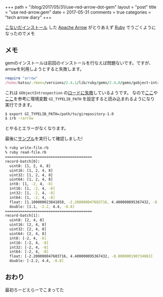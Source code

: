 +++
path = "/blog/2017/05/31/use-red-arrow-dot-gem"
layout = "post"
title = "use red-arrow.gem"
date = 2017-05-31
comments = true
categories = "tech arrow diary"
+++

[こないだインストール](https://blog.katsyoshi.org/blog/2017/05/29/installing-apache-arrow/) した [Apache Arrow](https://arrow.apache.org/) がとりあえず [Ruby](https://github.com/red-data-tools/red-arrow) でうごくようになったのでメモ

## メモ
gemのインストールは前回のインストールを行なえば問題ないです。ですが、arrowを利用しようとすると失敗します。

```ruby
require "arrow"
/home/katsu/.rbenv/versions/2.4.1/lib/ruby/gems/2.4.0/gems/gobject-introspection-3.1.4/lib/gobject-introspection/loader.rb:37:in `require':GObjectIntrospection::RepositoryError::TypelibNotFound: Typelib file for namespace 'Arrow' (any version) not found
```

これは `GObjectIntrospection` の[ロードに失敗](https://github.com/red-data-tools/red-arrow/blob/master/lib/arrow.rb#L25)しているようです。
なので[ここ](http://www.clear-code.com/blog/2013/12/16.html)や[ここ](http://qiita.com/groonga/items/71b145b37d77bd160bf2)を参考に環境変数 `GI_TYPELIB_PATH` を設定すると読み込まれるようになり実行できます。

```bash
$ export GI_TYPELIB_PATH=/path/to/girepository-1.0
$ irb -rarrow
```

とやるとエラーがなくなります。

最後に[サンプル](https://github.com/red-data-tools/red-arrow/tree/master/example)を実行して確認しました!

```bash
% ruby write-file.rb
% ruby read-file.rb
========================================
record-batch[0]:
  uint8: [1, 2, 4, 8]
  uint16: [1, 2, 4, 8]
  uint32: [1, 2, 4, 8]
  uint64: [1, 2, 4, 8]
  int8: [1, -2, 4, -8]
  int16: [1, -2, 4, -8]
  int32: [1, -2, 4, -8]
  int64: [1, -2, 4, -8]
  float: [1.100000023841858, -2.200000047683716, 4.400000095367432, -8.800000190734863]
  double: [1.1, -2.2, 4.4, -8.8]
========================================
record-batch[1]:
  uint8: [2, 4, 8]
  uint16: [2, 4, 8]
  uint32: [2, 4, 8]
  uint64: [2, 4, 8]
  int8: [-2, 4, -8]
  int16: [-2, 4, -8]
  int32: [-2, 4, -8]
  int64: [-2, 4, -8]
  float: [-2.200000047683716, 4.400000095367432, -8.800000190734863]
  double: [-2.2, 4.4, -8.8]
```

## おわり

最初ろーどえらーでこまってた
